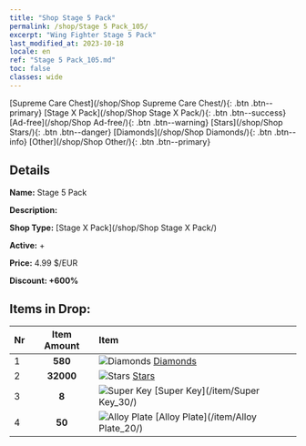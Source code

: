 ```yaml
---
title: "Shop Stage 5 Pack"
permalink: /shop/Stage 5 Pack_105/
excerpt: "Wing Fighter Stage 5 Pack"
last_modified_at: 2023-10-18
locale: en
ref: "Stage 5 Pack_105.md"
toc: false
classes: wide
---
```



  [Supreme Care Chest](/shop/Shop Supreme Care Chest/){: .btn .btn--primary}   [Stage X Pack](/shop/Shop Stage X Pack/){: .btn .btn--success}   [Ad-free](/shop/Shop Ad-free/){: .btn .btn--warning}   [Stars](/shop/Shop Stars/){: .btn .btn--danger}   [Diamonds](/shop/Shop Diamonds/){: .btn .btn--info}   [Other](/shop/Shop Other/){: .btn .btn--primary} 

## Details

 **Name:** Stage 5 Pack 

 **Description:** 

 **Shop Type:** [Stage X Pack](/shop/Shop Stage X Pack/)

 **Active:** + 

 **Price:** 4.99 $/EUR 

 **Discount: +600%** 



## Items in Drop:

  |  Nr | Item Amount  |       Item       |
  |:----|:------------:|:-----------------|
  | 1 | **580**  | ![Diamonds](/images/item/Diamonds_p.png) [Diamonds](/item/Diamonds_15/) | 
  | 2 | **32000**  | ![Stars](/images/item/Stars_p.png) [Stars](/item/Stars_2/) | 
  | 3 | **8**  | ![Super Key](/images/item/Super_Key_p.png) [Super Key](/item/Super Key_30/) | 
  | 4 | **50**  | ![Alloy Plate](/images/item/Alloy_Plate_p.png) [Alloy Plate](/item/Alloy Plate_20/) | 


